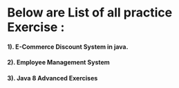 # Below are List of all practice Exercise : 

#### 1). E-Commerce Discount System in java.
#### 2). Employee Management System
#### 3). Java 8 Advanced Exercises
